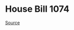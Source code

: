 # House Bill 1074

[Source](http://lawfilesext.leg.wa.gov/biennium/2023-24/Pdf/Bills/House%20Bills/1074.pdf)
